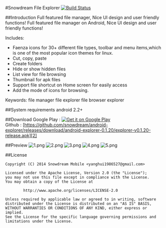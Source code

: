 #Snowdream File Explorer
[![Build Status](https://travis-ci.org/snowdream/android-explorer.svg?branch=master)](https://travis-ci.org/snowdream/android-explorer)


##Introduction
Full featured file manager, Nice UI design and user friendly functions!
Full featured file manager on Android, Nice UI design and user friendly functions!

Includes:
* Faenza icons for 30+ different file types, toolbar and menu items,which is one of the most popular icon themes for linux.
* Cut, copy, paste
* Create folders
* Hide or show hidden files
* List view for file browsing
* Thumbnail for apk files
* Support file shortcut on Home screen for easily access
* Add the mode of icons for browsing.

Keywords: file manager file explorer file browser explorer

##System requirements
android 2.2+

##Download
Google Play : [![Get it on Google Play](https://developer.android.com/images/brand/en_generic_rgb_wo_60.png "Get it on Google Play")][1]                   
Github : [https://github.com/snowdream/android-explorer/releases/download/android-explorer-0.1.20/explorer-v0.1.20-release.apk][2]

##Preview
![1.png](https://raw.github.com/snowdream/android-explorer/master/docs/preview/1.png "1.png")
![2.png](https://raw.github.com/snowdream/android-explorer/master/docs/preview/2.png "2.png")
![3.png](https://raw.github.com/snowdream/android-explorer/master/docs/preview/3.png "3.png")
![4.png](https://raw.github.com/snowdream/android-explorer/master/docs/preview/4.png "4.png")
![5.png](https://raw.github.com/snowdream/android-explorer/master/docs/preview/5.png "5.png")
       

##License
```
Copyright (C) 2014 Snowdream Mobile <yanghui1986527@gmail.com>

Licensed under the Apache License, Version 2.0 (the "License");
you may not use this file except in compliance with the License.
You may obtain a copy of the License at

        http://www.apache.org/licenses/LICENSE-2.0

Unless required by applicable law or agreed to in writing, software
distributed under the License is distributed on an "AS IS" BASIS,
WITHOUT WARRANTIES OR CONDITIONS OF ANY KIND, either express or implied.
See the License for the specific language governing permissions and
limitations under the License.
```

[1]:https://play.google.com/store/apps/details?id=com.github.snowdream.android.apps.explorers
[2]:https://github.com/snowdream/android-explorer/releases/download/android-explorer-0.1.20/explorer-v0.1.20-release.apk
